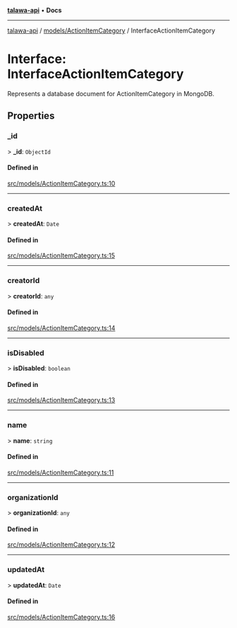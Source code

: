 [**talawa-api**](../../../README.md) • **Docs**

***

[talawa-api](../../../modules.md) / [models/ActionItemCategory](../README.md) / InterfaceActionItemCategory

# Interface: InterfaceActionItemCategory

Represents a database document for ActionItemCategory in MongoDB.

## Properties

### \_id

\> **\_id**: `ObjectId`

#### Defined in

[src/models/ActionItemCategory.ts:10](https://github.com/PalisadoesFoundation/talawa-api/blob/0e711c6a6b57f55ab5776fc9c8edfc5ebc0b3d70/src/models/ActionItemCategory.ts#L10)

***

### createdAt

\> **createdAt**: `Date`

#### Defined in

[src/models/ActionItemCategory.ts:15](https://github.com/PalisadoesFoundation/talawa-api/blob/0e711c6a6b57f55ab5776fc9c8edfc5ebc0b3d70/src/models/ActionItemCategory.ts#L15)

***

### creatorId

\> **creatorId**: `any`

#### Defined in

[src/models/ActionItemCategory.ts:14](https://github.com/PalisadoesFoundation/talawa-api/blob/0e711c6a6b57f55ab5776fc9c8edfc5ebc0b3d70/src/models/ActionItemCategory.ts#L14)

***

### isDisabled

\> **isDisabled**: `boolean`

#### Defined in

[src/models/ActionItemCategory.ts:13](https://github.com/PalisadoesFoundation/talawa-api/blob/0e711c6a6b57f55ab5776fc9c8edfc5ebc0b3d70/src/models/ActionItemCategory.ts#L13)

***

### name

\> **name**: `string`

#### Defined in

[src/models/ActionItemCategory.ts:11](https://github.com/PalisadoesFoundation/talawa-api/blob/0e711c6a6b57f55ab5776fc9c8edfc5ebc0b3d70/src/models/ActionItemCategory.ts#L11)

***

### organizationId

\> **organizationId**: `any`

#### Defined in

[src/models/ActionItemCategory.ts:12](https://github.com/PalisadoesFoundation/talawa-api/blob/0e711c6a6b57f55ab5776fc9c8edfc5ebc0b3d70/src/models/ActionItemCategory.ts#L12)

***

### updatedAt

\> **updatedAt**: `Date`

#### Defined in

[src/models/ActionItemCategory.ts:16](https://github.com/PalisadoesFoundation/talawa-api/blob/0e711c6a6b57f55ab5776fc9c8edfc5ebc0b3d70/src/models/ActionItemCategory.ts#L16)
